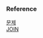 ### Reference
[문제](https://school.programmers.co.kr/learn/courses/30/lessons/133025)<br>
[JOIN](https://github.com/gitubanana/SQL_study/tree/main/group_by/%EC%84%B1%EB%B6%84%EC%9C%BC%EB%A1%9C_%EA%B5%AC%EB%B6%84%EC%9C%BC%EB%A1%9C_%EC%95%84%EC%9D%B4%EC%8A%A4%ED%81%AC%EB%A6%BC_%EC%B4%9D%EC%A3%BC%EB%AC%B8%EB%9F%89#join)<br>
